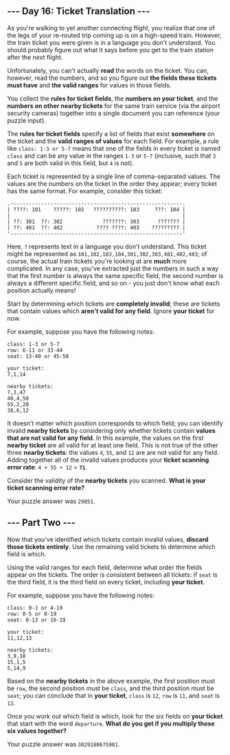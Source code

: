 ## --- Day 16: Ticket Translation ---

As you're walking to yet another connecting flight, you realize that one of the legs of your re-routed trip coming up is on a high-speed train. However, the train ticket you were given is in a language you don't understand. You should probably figure out what it says before you get to the train station after the next flight.

Unfortunately, you can't actually __read__ the words on the ticket. You can, however, read the numbers, and so you figure out __the fields these tickets must have__ and __the valid ranges__ for values in those fields.

You collect the __rules for ticket fields__, the __numbers on your ticket__, and the __numbers on other nearby tickets__ for the same train service (via the airport security cameras) together into a single document you can reference (your puzzle input).

The __rules for ticket fields__ specify a list of fields that exist __somewhere__ on the ticket and the __valid ranges of values__ for each field. For example, a rule like `class: 1-3 or 5-7` means that one of the fields in every ticket is named `class` and can be any value in the ranges `1-3` or `5-7` (inclusive, such that `3` and `5` are both valid in this field, but `4` is not).

Each ticket is represented by a single line of comma-separated values. The values are the numbers on the ticket in the order they appear; every ticket has the same format. For example, consider this ticket:

    .--------------------------------------------------------.
    | ????: 101    ?????: 102   ??????????: 103     ???: 104 |
    |                                                        |
    | ??: 301  ??: 302             ???????: 303      ??????? |
    | ??: 401  ??: 402           ???? ????: 403    ????????? |
    '--------------------------------------------------------'

Here, `?` represents text in a language you don't understand. This ticket might be represented as `101,102,103,104,301,302,303,401,402,403`; of course, the actual train tickets you're looking at are __much__ more complicated. In any case, you've extracted just the numbers in such a way that the first number is always the same specific field, the second number is always a different specific field, and so on - you just don't know what each position actually means!

Start by determining which tickets are __completely invalid__; these are tickets that contain values which __aren't valid for any field__. Ignore __your ticket__ for now.

For example, suppose you have the following notes:

    class: 1-3 or 5-7
    row: 6-11 or 33-44
    seat: 13-40 or 45-50

    your ticket:
    7,1,14

    nearby tickets:
    7,3,47
    40,4,50
    55,2,20
    38,6,12

It doesn't matter which position corresponds to which field; you can identify invalid __nearby tickets__ by considering only whether tickets contain __values that are not valid for any field__. In this example, the values on the first __nearby ticket__ are all valid for at least one field. This is not true of the other three __nearby tickets__: the values `4`, `55`, and `12` are are not valid for any field. Adding together all of the invalid values produces your __ticket scanning error rate__: `4 + 55 + 12` = __`71`__.

Consider the validity of the __nearby tickets__ you scanned. __What is your ticket scanning error rate?__

Your puzzle answer was `29851`.

## --- Part Two ---

Now that you've identified which tickets contain invalid values, __discard those tickets entirely__. Use the remaining valid tickets to determine which field is which.

Using the valid ranges for each field, determine what order the fields appear on the tickets. The order is consistent between all tickets: if `seat` is the third field, it is the third field on every ticket, including __your ticket__.

For example, suppose you have the following notes:

    class: 0-1 or 4-19
    row: 0-5 or 8-19
    seat: 0-13 or 16-19

    your ticket:
    11,12,13

    nearby tickets:
    3,9,18
    15,1,5
    5,14,9

Based on the __nearby tickets__ in the above example, the first position must be `row`, the second position must be `class`, and the third position must be `seat`; you can conclude that in __your ticket__, `class` is `12`, `row` is `11`, and `seat` is `13`.

Once you work out which field is which, look for the six fields on __your ticket__ that start with the word `departure`. __What do you get if you multiply those six values together?__

Your puzzle answer was `3029180675981`.
